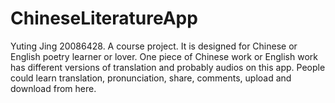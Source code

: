 # ChineseLiteratureApp
Yuting Jing 20086428. 
A course project. It is designed for Chinese or English poetry learner or lover. One piece of Chinese work or English work has different versions of translation and probably audios on this app. People could learn translation, pronunciation, share, comments, upload and download from here.
